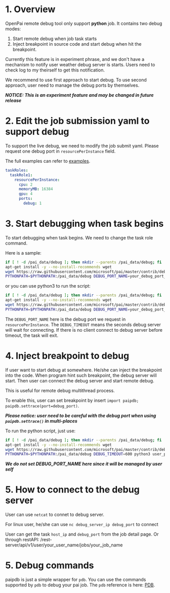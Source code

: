 # 1. Overview

OpenPai remote debug tool only support **python** job. It contains two debug modes:

1. Start remote debug when job task starts
2. Inject breakpoint in source code and start debug when hit the breakpoint.

Currently this feature is in experiment phrase, and we don't have a mechanism to notify user weather debug server is starts. Users need to check log to my theirself to get this notification.

We recommend to use first approach to start debug. To use second approach, user need to manage the debug ports by themselves.

***NOTICE: This is an experiment feature and may be changed in future release***

# 2. Edit the job submission yaml to support debug
To support the live debug, we need to modify the job submit yaml. Please request one debug port in `resourcePerInstance` field.

The full examples can refer to [examples](../examples).
```yaml
taskRoles:
  taskRole1:
    resourcePerInstance:
      cpu: 2
      memoryMB: 16384
      gpu: 4
      ports:
        debug: 1
``` 

# 3. Start debugging when task begins
To start debugging when task begins. We need to change the task role command.

Here is a sample:
```bash
if [ ! -d /pai_data/debug ]; then mkdir --parents /pai_data/debug; fi
apt-get install -y --no-install-recommends wget
wget https://raw.githubusercontent.com/microsoft/pai/master/contrib/debug-tools/openpaipdb/paipdb.py -P /pai_data/debug
PYTHONPATH=$PYTHONPATH:/pai_data/debug DEBUG_PORT_NAME=your_debug_port_name DEBUG_TIMEOUT=600 python -m paipdb user_python_script.py args ...
```
or you can use python3 to run the script:
```bash
if [ ! -d /pai_data/debug ]; then mkdir --parents /pai_data/debug; fi
apt-get install -y --no-install-recommends wget
wget https://raw.githubusercontent.com/microsoft/pai/master/contrib/debug-tools/openpaipdb/paipdb.py -P /pai_data/debug
PYTHONPATH=$PYTHONPATH:/pai_data/debug DEBUG_PORT_NAME=your_debug_port_name DEBUG_TIMEOUT=600 python3 -m paipdb user_python_script.py args ...
```

The `DEBUG_PORT_NAME` here is the debug port we request in `resourcePerInstance`. The `DEBUG_TIMEOUT` means the seconds debug server will wait for connecting. If there is no client connect to debug server before timeout, the task will exit.

# 4. Inject breakpoint to debug
If user want to start debug at somewhere. He/she can inject the breakpoint into the code. When program hint such breakpoint, the debug server will start. Then user can connect the debug server and start remote debug.

This is useful for remote debug multithread process.

To enable this, user can set breakpoint by insert `import paipdb; paipdb.settrace(port=debug_port)`.

***Please notice: user need to be careful with the debug port when using `paipdb.settrace()` in multi-places***

To run the python script, just use:
```bash
if [ ! -d /pai_data/debug ]; then mkdir --parents /pai_data/debug; fi
apt-get install -y --no-install-recommends wget
wget https://raw.githubusercontent.com/microsoft/pai/master/contrib/debug-tools/openpaipdb/paipdb.py -P /pai_data/debug
PYTHONPATH=$PYTHONPATH:/pai_data/debug DEBUG_TIMEOUT=600 python3 user_python_script.py args ...
```

***We do not set DEBUG_PORT_NAME here since it will be managed by user self***

# 5. How to connect to the debug server
User can use `netcat` to connet to debug server.

For linux user, he/she can use `nc debug_server_ip debug_port` to connect

User can get the task `host_ip` and `debug_port` from the job detail page. Or through restAPI: /rest-server/api/v1/user/your_user_name/jobs/your_job_name

# 5. Debug commands
paipdb is just a simple wrapper for `pdb`. You can use the commands supported by `pdb` to debug your pai job. The `pdb` reference is here:
[PDB](https://docs.python.org/3/library/pdb.html).
